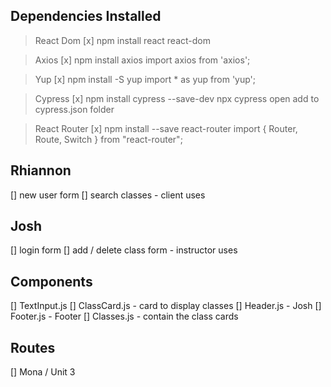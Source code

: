 

## Dependencies Installed

> React Dom
[x] npm install react react-dom

> Axios
[x] npm install axios
import axios from 'axios';

> Yup
[x] npm install -S yup
import * as yup from 'yup';

> Cypress
[x] npm install cypress --save-dev
npx cypress open
add to cypress.json folder

> React Router
[x] npm install --save react-router
import { Router, Route, Switch } from "react-router";

## Rhiannon
[] new user form 
[] search classes - client uses

## Josh
[] login form
[] add / delete class form - instructor uses

## Components

[] TextInput.js
[] ClassCard.js - card to display classes
[] Header.js - Josh
[] Footer.js - Footer
[] Classes.js - contain the class cards

## Routes

[] Mona / Unit 3






